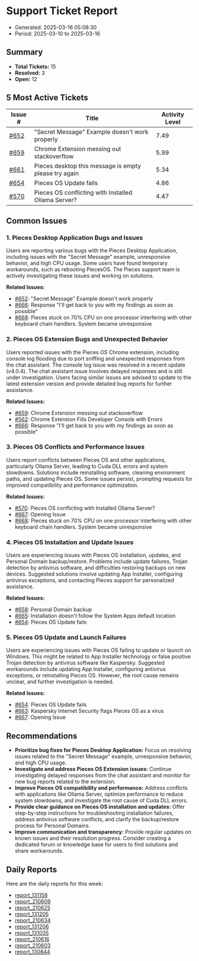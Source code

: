 # Support Ticket Report
- Generated: 2025-03-16 05:08:30
- Period: 2025-03-10 to 2025-03-16

## Summary
- **Total Tickets:** 15
- **Resolved:** 3
- **Open:** 12

## 5 Most Active Tickets
| Issue # | Title | Activity Level |
|---------|-------|----------------|
| [#652](https://github.com/pieces-app/support/issues/652) | "Secret Message" Example doesn't work properly | 7.49 |
| [#659](https://github.com/pieces-app/support/issues/659) | Chrome Extension messing out stackoverflow | 5.99 |
| [#661](https://github.com/pieces-app/support/issues/661) | Pieces desktop this message is empty please try again | 5.34 |
| [#654](https://github.com/pieces-app/support/issues/654) | Pieces OS Update fails | 4.86 |
| [#570](https://github.com/pieces-app/support/issues/570) | Pieces OS conflicting with Installed Ollama Server? | 4.47 |

## Common Issues
### 1. Pieces Desktop Application Bugs and Issues
Users are reporting various bugs with the Pieces Desktop Application, including issues with the "Secret Message" example, unresponsive behavior, and high CPU usage. Some users have found temporary workarounds, such as rebooting PiecesOS. The Pieces support team is actively investigating these issues and working on solutions.

**Related Issues:**
- [#652](https://github.com/pieces-app/support/issues/652): "Secret Message" Example doesn't work properly
- [#666](https://github.com/pieces-app/support/issues/666): Response "I'll get back to you with my findings as soon as possible"
- [#668](https://github.com/pieces-app/support/issues/668): Pieces stuck on 70% CPU on one processor interfering with other keyboard chain handlers. System became unresponsive

### 2. Pieces OS Extension Bugs and Unexpected Behavior
Users reported issues with the Pieces OS Chrome extension, including console log flooding due to port sniffing and unexpected responses from the chat assistant. The console log issue was resolved in a recent update (v4.0.4). The chat assistant issue involves delayed responses and is still under investigation. Users facing similar issues are advised to update to the latest extension version and provide detailed bug reports for further assistance.

**Related Issues:**
- [#659](https://github.com/pieces-app/support/issues/659): Chrome Extension messing out stackoverflow
- [#562](https://github.com/pieces-app/support/issues/562): Chrome Extension Fills Developer Console with Errors
- [#666](https://github.com/pieces-app/support/issues/666): Response "I'll get back to you with my findings as soon as possible"

### 3. Pieces OS Conflicts and Performance Issues
Users report conflicts between Pieces OS and other applications, particularly Ollama Server, leading to Cuda DLL errors and system slowdowns. Solutions include reinstalling software, cleaning environment paths, and updating Pieces OS. Some issues persist, prompting requests for improved compatibility and performance optimization.

**Related Issues:**
- [#570](https://github.com/pieces-app/support/issues/570): Pieces OS conflicting with Installed Ollama Server?
- [#667](https://github.com/pieces-app/support/issues/667): Opening Issue
- [#668](https://github.com/pieces-app/support/issues/668): Pieces stuck on 70% CPU on one processor interfering with other keyboard chain handlers. System became unresponsive

### 4. Pieces OS Installation and Update Issues
Users are experiencing issues with Pieces OS installation, updates, and Personal Domain backup/restore. Problems include update failures, Trojan detection by antivirus software, and difficulties restoring backups on new devices. Suggested solutions involve updating App Installer, configuring antivirus exceptions, and contacting Pieces support for personalized assistance.

**Related Issues:**
- [#658](https://github.com/pieces-app/support/issues/658): Personal Domain backup
- [#665](https://github.com/pieces-app/support/issues/665): Installation doesn't follow the System Apps default location
- [#654](https://github.com/pieces-app/support/issues/654): Pieces OS Update fails

### 5. Pieces OS Update and Launch Failures
Users are experiencing issues with Pieces OS failing to update or launch on Windows. This might be related to App Installer technology or false positive Trojan detection by antivirus software like Kaspersky. Suggested workarounds include updating App Installer, configuring antivirus exceptions, or reinstalling Pieces OS. However, the root cause remains unclear, and further investigation is needed.

**Related Issues:**
- [#654](https://github.com/pieces-app/support/issues/654): Pieces OS Update fails
- [#663](https://github.com/pieces-app/support/issues/663): Kaspersky Internet Security flags Pieces OS as a virus
- [#667](https://github.com/pieces-app/support/issues/667): Opening Issue


## Recommendations
- **Prioritize bug fixes for Pieces Desktop Application:** Focus on resolving issues related to the "Secret Message" example, unresponsive behavior, and high CPU usage.
- **Investigate and address Pieces OS Extension issues:** Continue investigating delayed responses from the chat assistant and monitor for new bug reports related to the extension.
- **Improve Pieces OS compatibility and performance:** Address conflicts with applications like Ollama Server, optimize performance to reduce system slowdowns, and investigate the root cause of Cuda DLL errors.
- **Provide clear guidance on Pieces OS installation and updates:** Offer step-by-step instructions for troubleshooting installation failures, address antivirus software conflicts, and clarify the backup/restore process for Personal Domains.
- **Improve communication and transparency:** Provide regular updates on known issues and their resolution progress. Consider creating a dedicated forum or knowledge base for users to find solutions and share workarounds.

## Daily Reports
Here are the daily reports for this week:

- [report_131158](daily/2025-03-11/report_131158.md)
- [report_210609](daily/2025-03-11/report_210609.md)
- [report_210625](daily/2025-03-12/report_210625.md)
- [report_131205](daily/2025-03-12/report_131205.md)
- [report_210634](daily/2025-03-13/report_210634.md)
- [report_131206](daily/2025-03-13/report_131206.md)
- [report_131035](daily/2025-03-14/report_131035.md)
- [report_210616](daily/2025-03-14/report_210616.md)
- [report_210603](daily/2025-03-15/report_210603.md)
- [report_130844](daily/2025-03-15/report_130844.md)
